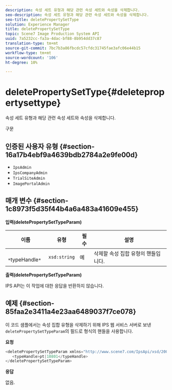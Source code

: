 ```yaml
---
description: 속성 세트 유형과 해당 관련 속성 세트와 속성을 삭제합니다.
seo-description: 속성 세트 유형과 해당 관련 속성 세트와 속성을 삭제합니다.
seo-title: deletePropertySetType
solution: Experience Manager
title: deletePropertySetType
topic: Scene7 Image Production System API
uuid: 7a5232cc-fa3a-4dac-bf88-8b954dd37c87
translation-type: tm+mt
source-git-commit: 7bc7b3a86fbcdc57cfdc31745fae3afc06e44b15
workflow-type: tm+mt
source-wordcount: '106'
ht-degree: 10%

---
```



# deletePropertySetType{#deletepropertysettype}

속성 세트 유형과 해당 관련 속성 세트와 속성을 삭제합니다.

구문

## 인증된 사용자 유형 {#section-16a17b4ebf9a4639bdb2784a2e9fe00d}

* `IpsAdmin`
* `IpsCompanyAdmin`
* `TrialSiteAdmin`
* `ImagePortalAdmin`

## 매개 변수 {#section-1c8973f5d35f44b4a6a483a41609e455}

**입력(deletePropertySetTypeParam)**

| 이름 | 유형 | 필수 | 설명 |
|---|---|---|---|
| ` *`typeHandle`*` | `xsd:string` | 예 | 삭제할 속성 집합 유형의 핸들입니다. |

**출력(deletePropertySetTypeParam)**

IPS API는 이 작업에 대한 응답을 반환하지 않습니다.

## 예제 {#section-85faa2e3411a4e23aa6489037f7ce078}

이 코드 샘플에서는 속성 집합 유형을 삭제하기 위해 IPS 웹 서비스 서버로 보낸 `deletePropertySetTypeParam`의 필드로 형식의 핸들을 사용합니다.

**요청**

```java
<deletePropertySetTypeParam xmlns="http://www.scene7.com/IpsApi/xsd/2008-01-15">
   <typeHandle>pt|10801</typeHandle>
</deletePropertySetTypeParam>
```

**응답**

없음.
